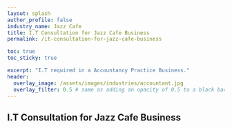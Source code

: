 ```yaml
---
layout: splash 
author_profile: false 
industry_name: Jazz Cafe
title: I.T Consultation for Jazz Cafe Business
permalink: /it-consultation-for-jazz-cafe-business

toc: true
toc_sticky: true

excerpt: "I.T required in a Accountancy Practice Business."
header:
  overlay_image: /assets/images/industries/accountant.jpg
  overlay_filter: 0.5 # same as adding an opacity of 0.5 to a black background
---
```


## I.T Consultation for Jazz Cafe Business